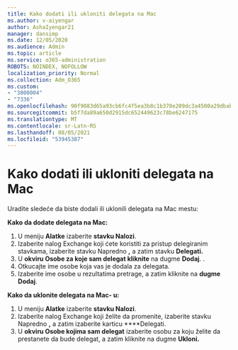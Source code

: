 ```yaml
---
title: Kako dodati ili ukloniti delegata na Mac
ms.author: v-aiyengar
author: AshaIyengar21
manager: dansimp
ms.date: 12/05/2020
ms.audience: Admin
ms.topic: article
ms.service: o365-administration
ROBOTS: NOINDEX, NOFOLLOW
localization_priority: Normal
ms.collection: Adm_O365
ms.custom:
- "3800004"
- "7336"
ms.openlocfilehash: 90f9083d65a93cb6fc4f5ea3b8c1b378e209dc3a4500a29dbab04ef958ea93c7
ms.sourcegitcommit: b5f7da89a650d2915dc652449623c78be6247175
ms.translationtype: MT
ms.contentlocale: sr-Latn-RS
ms.lasthandoff: 08/05/2021
ms.locfileid: "53945387"
---
```

# <a name="how-to-add-or-remove-a-delegate-in-mac"></a>Kako dodati ili ukloniti delegata na Mac

Uradite sledeće da biste dodali ili uklonili delegata na Mac mestu:

**Kako da dodate delegata na Mac:**

1. U meniju **Alatke** izaberite **stavku Nalozi**.
1. Izaberite nalog Exchange koji ćete koristiti za pristup delegiranim stavkama, izaberite stavku Napredno **,** a zatim stavku **Delegati.**
1. U **okviru Osobe za koje sam delegat kliknite** na dugme **Dodaj**. .
1. Otkucajte ime osobe koja vas je dodala za delegata.
1. Izaberite ime osobe u rezultatima pretrage, a zatim kliknite na **dugme Dodaj**.
 
**Kako da uklonite delegata na Mac- u:**

1. U meniju **Alatke** izaberite **stavku Nalozi**.
1. Izaberite nalog Exchange koji želite da promenite, izaberite stavku Napredno **,** a zatim izaberite karticu ****Delegati.
1. U **okviru Osobe kojima sam delegat** izaberite osobu za koju želite da prestanete da bude delegat, a zatim kliknite na dugme **Ukloni.**

